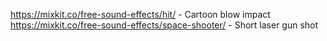 https://mixkit.co/free-sound-effects/hit/ - Cartoon blow impact
https://mixkit.co/free-sound-effects/space-shooter/ - Short laser gun shot
